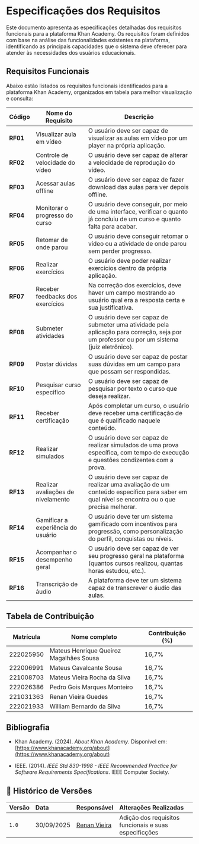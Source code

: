 # Especificações dos Requisitos

Este documento apresenta as especificações detalhadas dos requisitos funcionais para a plataforma Khan Academy. Os requisitos foram definidos com base na análise das funcionalidades existentes na plataforma, identificando as principais capacidades que o sistema deve oferecer para atender às necessidades dos usuários educacionais.

## Requisitos Funcionais

Abaixo estão listados os requisitos funcionais identificados para a plataforma Khan Academy, organizados em tabela para melhor visualização e consulta:

| Código  | Nome do Requisito                      | Descrição                                                                                                                        |
|---------|----------------------------------------|----------------------------------------------------------------------------------------------------------------------------------|
| **RF01** | Visualizar aula em vídeo              | O usuário deve ser capaz de visualizar as aulas em vídeo por um player na própria aplicação.                                      |
| **RF02** | Controle de velocidade do vídeo       | O usuário deve ser capaz de alterar a velocidade de reprodução do vídeo.                                                          |
| **RF03** | Acessar aulas offline                 | O usuário deve ser capaz de fazer download das aulas para ver depois offline.                                                     |
| **RF04** | Monitorar o progresso do curso        | O usuário deve conseguir, por meio de uma interface, verificar o quanto já concluiu de um curso e quanto falta para acabar.       |
| **RF05** | Retomar de onde parou                 | O usuário deve conseguir retomar o vídeo ou a atividade de onde parou sem perder progresso.                                       |
| **RF06** | Realizar exercícios                   | O usuário deve poder realizar exercícios dentro da própria aplicação.                                                             |
| **RF07** | Receber feedbacks dos exercícios      | Na correção dos exercícios, deve haver um campo mostrando ao usuário qual era a resposta certa e sua justificativa.               |
| **RF08** | Submeter atividades                   | O usuário deve ser capaz de submeter uma atividade pela aplicação para correção, seja por um professor ou por um sistema (juiz eletrônico). |
| **RF09** | Postar dúvidas                        | O usuário deve ser capaz de postar suas dúvidas em um campo para que possam ser respondidas.                                      |
| **RF10** | Pesquisar curso específico            | O usuário deve ser capaz de pesquisar por texto o curso que deseja realizar.                                                      |
| **RF11** | Receber certificação                  | Após completar um curso, o usuário deve receber uma certificação de que é qualificado naquele conteúdo.                           |
| **RF12** | Realizar simulados                    | O usuário deve ser capaz de realizar simulados de uma prova específica, com tempo de execução e questões condizentes com a prova. |
| **RF13** | Realizar avaliações de nivelamento    | O usuário deve ser capaz de realizar uma avaliação de um conteúdo específico para saber em qual nível se encontra ou o que precisa melhorar. |
| **RF14** | Gamificar a experiência do usuário    | O usuário deve ter um sistema gamificado com incentivos para progressão, como personalização do perfil, conquistas ou níveis.     |
| **RF15** | Acompanhar o desempenho geral         | O usuário deve ser capaz de ver seu progresso geral na plataforma (quantos cursos realizou, quantas horas estudou, etc.).         |
| **RF16** | Transcrição de áudio                  | A plataforma deve ter um sistema capaz de transcrever o áudio das aulas.                                                          |


## Tabela de Contribuição

| Matrícula | Nome completo                                 | Contribuição (%) |
| --------- | ----------------------------------------------| ---------------- |
| 222025950 | Mateus Henrique Queiroz Magalhães Sousa       | 16,7%            |
| 222006991 | Mateus Cavalcante Sousa                       | 16,7%            |
| 221008703 | Mateus Vieira Rocha da Silva                  | 16,7%            |
| 222026386 | Pedro Gois Marques Monteiro                   | 16,7%            |
| 221031363 | Renan Vieira Guedes                           | 16,7%            |
| 222021933 | William Bernardo da Silva                     | 16,7%            |

## Bibliografia

* Khan Academy. (2024). *About Khan Academy*. Disponível em: [https://www.khanacademy.org/about](https://www.khanacademy.org/about)

* IEEE. (2014). *IEEE Std 830-1998 - IEEE Recommended Practice for Software Requirements Specifications*. IEEE Computer Society.

## 📝 Histórico de Versões

| Versão | Data       | Responsável | Alterações Realizadas                      |
| :----- | :--------- | :---------- | :----------------------------------------- |
| `1.0`    | 30/09/2025 | [Renan Vieira](https://github.com/R-enanVieira) | Adição dos requisitos funcionais e suas especificções |

